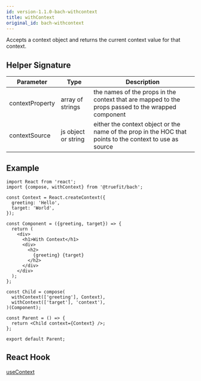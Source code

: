 ```yaml
---
id: version-1.1.0-bach-withcontext
title: withContext
original_id: bach-withcontext
---
```


Accepts a context object and returns the current context value for that context.

## Helper Signature

| Parameter       | Type                | Description                                                                                              |
| --------------- | ------------------- | -------------------------------------------------------------------------------------------------------- |
| contextProperty | array of strings    | the names of the props in the context that are mapped to the props passed to the wrapped component       |
| contextSource   | js object or string | either the context object or the name of the prop in the HOC that points to the context to use as source |

## Example

```
import React from 'react';
import {compose, withContext} from '@truefit/bach';

const Context = React.createContext({
  greeting: 'Hello',
  target: 'World',
});

const Component = ({greeting, target}) => {
  return (
    <div>
      <h1>With Context</h1>
      <div>
        <h2>
          {greeting} {target}
        </h2>
      </div>
    </div>
  );
};

const Child = compose(
  withContext(['greeting'], Context),
  withContext(['target'], 'context'),
)(Component);

const Parent = () => {
  return <Child context={Context} />;
};

export default Parent;
```

## React Hook

[useContext](https://reactjs.org/docs/hooks-reference.html#usecontext)